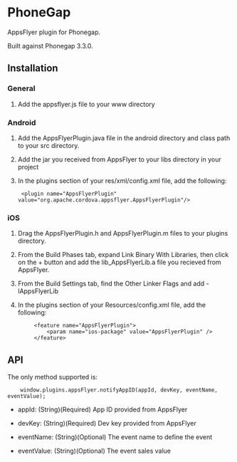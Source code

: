 # PhoneGap

AppsFlyer plugin for Phonegap. 

Built against Phonegap 3.3.0.

## Installation

### General

1. Add the appsflyer.js file to your www directory

### Android

1. Add the AppsFlyerPlugin.java file in the android directory and class path to your src directory.

2. Add the jar you received from AppsFlyer to your libs directory in your project

3. In the plugins section of your res/xml/config.xml file, add the following:
	
		<plugin name="AppsFlyerPlugin" value="org.apache.cordova.appsflyer.AppsFlyerPlugin"/>

### iOS

1. Drag the AppsFlyerPlugin.h and AppsFlyerPlugin.m files to your plugins directory. 

2. From the Build Phases tab, expand Link Binary With Libraries, then click on the + button and add the lib_AppsFlyerLib.a file you recieved from AppsFlyer.

3. From the Build Settings tab, find the Other Linker Flags and add -lAppsFlyerLib

4. In the plugins section of your Resources/config.xml file, add the following:

    		<feature name="AppsFlyerPlugin">
        		<param name="ios-package" value="AppsFlyerPlugin" />
			</feature>
        
## API

The only method supported is:

		window.plugins.appsFlyer.notifyAppID(appId, devKey, eventName, eventValue);
		
- appId: (String)(Required) App ID provided from AppsFlyer

- devKey: (String)(Required) Dev key provided from AppsFlyer 

- eventName: (String)(Optional) The event name to define the event

- eventValue: (String)(Optional) The event sales value
